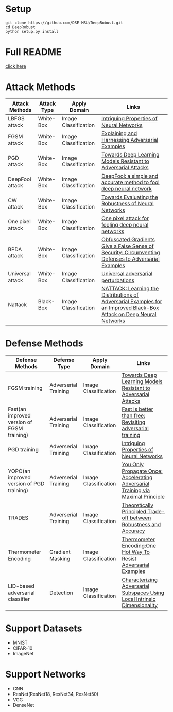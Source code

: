 # Setup
```
git clone https://github.com/DSE-MSU/DeepRobust.git
cd DeepRobust
python setup.py install
```

# Full README
[click here](https://github.com/DSE-MSU/DeepRobust)

# Attack Methods  
|   Attack Methods   | Attack Type | Apply Domain | Links |
|--------------------|-------------|--------------|------|
| LBFGS attack | White-Box | Image Classification | [Intriguing Properties of Neural Networks](https://arxiv.org/pdf/1312.6199.pdf?not-changed)|
| FGSM attack | White-Box | Image Classification | [Explaining and Harnessing Adversarial Examples](https://arxiv.org/pdf/1412.6572.pdf) |
| PGD attack | White-Box | Image Classification | [Towards Deep Learning Models Resistant to Adversarial Attacks](https://arxiv.org/pdf/1706.06083.pdf) |
| DeepFool attack | White-Box | Image Classification | [DeepFool: a simple and accurate method to fool deep neural network](https://www.cv-foundation.org/openaccess/content_cvpr_2016/papers/Moosavi-Dezfooli_DeepFool_A_Simple_CVPR_2016_paper.pdf) |
| CW attack | White-Box | Image Classification | [Towards Evaluating the Robustness of Neural Networks](https://arxiv.org/pdf/1608.04644.pdf) |
| One pixel attack | White-Box | Image Classification | [One pixel attack for fooling deep neural networks](https://arxiv.org/pdf/1710.08864.pdf) |
| BPDA attack | White-Box | Image Classification | [Obfuscated Gradients Give a False Sense of Security: Circumventing Defenses to Adversarial Examples](https://arxiv.org/pdf/1802.00420.pdf) |
| Universal attack | White-Box | Image Classification | [Universal adversarial perturbations](https://arxiv.org/pdf/1610.08401.pdf) |
| Nattack | Black-Box | Image Classification | [NATTACK: Learning the Distributions of Adversarial Examples for an Improved Black-Box Attack on Deep Neural Networks](https://arxiv.org/pdf/1905.00441.pdf) |

# Defense Methods
|   Defense Methods   | Defense Type | Apply Domain | Links |
|---------------------|--------------|--------------|------|
| FGSM training | Adverserial Training | Image Classification | [Towards Deep Learning Models Resistant to Adversarial Attacks](https://arxiv.org/pdf/1706.06083.pdf) |
| Fast(an improved version of FGSM training) | Adverserial Training | Image Classification | [Fast is better than free: Revisiting adversarial training](https://openreview.net/attachment?id=BJx040EFvH&name=original_pdf) |
| PGD training | Adverserial Training | Image Classification | [Intriguing Properties of Neural Networks](https://arxiv.org/pdf/1312.6199.pdf?not-changed)|
| YOPO(an improved version of PGD training) | Adverserial Training | Image Classification | [You Only Propagate Once: Accelerating Adversarial Training via Maximal Principle](https://arxiv.org/pdf/1905.00877.pdf) |
| TRADES | Adverserial Training | Image Classification | [Theoretically Principled Trade-off between Robustness and Accuracy](https://arxiv.org/pdf/1901.08573.pdf) |
| Thermometer Encoding | Gradient Masking | Image Classification | [Thermometer Encoding:One Hot Way To Resist Adversarial Examples](https://openreview.net/pdf?id=S18Su--CW) |
| LID-based adversarial classifier | Detection | Image Classification | [Characterizing Adversarial Subspaces Using Local Intrinsic Dimensionality](https://arxiv.org/pdf/1801.02613.pdf) |

# Support Datasets
- MNIST
- CIFAR-10
- ImageNet

# Support Networks
- CNN
- ResNet(ResNet18, ResNet34, ResNet50)
- VGG
- DenseNet

